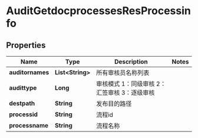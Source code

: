 # AuditGetdocprocessesResProcessinfo

## Properties
Name | Type | Description | Notes
------------ | ------------- | ------------- | -------------
**auditornames** | **List&lt;String&gt;** | 所有审核员名称列表 | 
**audittype** | **Long** | 审核模式  1：同级审核  2：汇签审核  3：逐级审核 | 
**destpath** | **String** | 发布目的路径 | 
**processid** | **String** | 流程id | 
**processname** | **String** | 流程名称 | 
